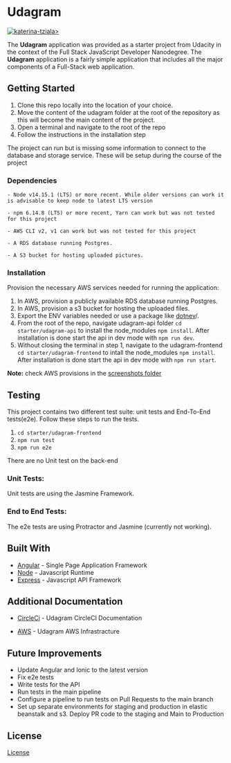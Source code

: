 # Udagram

[![katerina-tziala>](https://circleci.com/gh/katerina-tziala/deployment-process.svg?style=svg)](<LINK>)

The **Udagram** application was provided as a starter project from Udacity in the context of the Full Stack JavaScript Developer Nanodegree. The **Udagram**  application is a fairly simple application that includes all the major components of a Full-Stack web application.

## Getting Started

1. Clone this repo locally into the location of your choice.
1. Move the content of the udagram folder at the root of the repository as this will become the main content of the project.
1. Open a terminal and navigate to the root of the repo
1. Follow the instructions in the installation step

The project can run but is missing some information to connect to the database and storage service. These will be setup during the course of the project

### Dependencies

```
- Node v14.15.1 (LTS) or more recent. While older versions can work it is advisable to keep node to latest LTS version

- npm 6.14.8 (LTS) or more recent, Yarn can work but was not tested for this project

- AWS CLI v2, v1 can work but was not tested for this project

- A RDS database running Postgres.

- A S3 bucket for hosting uploaded pictures.

```

### Installation

Provision the necessary AWS services needed for running the application:

1. In AWS, provision a publicly available RDS database running Postgres. <Place holder for link to classroom article>
1. In AWS, provision a s3 bucket for hosting the uploaded files. <Place holder for tlink to classroom article>
1. Export the ENV variables needed or use a package like [dotnev](https://www.npmjs.com/package/dotenv)/.
1. From the root of the repo, navigate udagram-api folder `cd starter/udagram-api` to install the node_modules `npm install`. After installation is done start the api in dev mode with `npm run dev`.
1. Without closing the terminal in step 1, navigate to the udagram-frontend `cd starter/udagram-frontend` to intall the node_modules `npm install`. After installation is done start the api in dev mode with `npm run start`.

**Note:** check AWS provisions in the [screenshots folder](https://github.com/katerina-tziala/deployment-process/tree/master/screenshots) 
  
## Testing

This project contains two different test suite: unit tests and End-To-End tests(e2e). Follow these steps to run the tests.

1. `cd starter/udagram-frontend`
1. `npm run test`
1. `npm run e2e`

There are no Unit test on the back-end

### Unit Tests:

Unit tests are using the Jasmine Framework.

### End to End Tests:

The e2e tests are using Protractor and Jasmine (currently not working).

## Built With

- [Angular](https://angular.io/) - Single Page Application Framework
- [Node](https://nodejs.org) - Javascript Runtime
- [Express](https://expressjs.com/) - Javascript API Framework

## Additional Documentation

- [CircleCi](https://github.com/katerina-tziala/deployment-process/blob/master/documentation/CIRCLE_CI.md) - Udagram CircleCI Documentation

- [AWS](https://github.com/katerina-tziala/deployment-process/blob/master/documentation/AWS.md) - Udagram AWS Infrastracture

  
## Future Improvements

  - Update Angular and Ionic to the latest version 
  - Fix e2e tests
  - Write tests for the API
  - Run tests in the main pipeline
  - Configure a pipeline to run tests on Pull Requests to the main branch
  - Set up separate environments for staging and production in elastic beanstalk and s3. Deploy PR code to the staging and Main to Production

  
## License

[License](LICENSE.txt)
